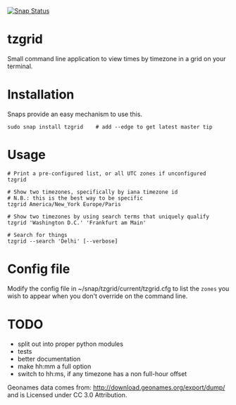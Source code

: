 [![Snap Status](https://build.snapcraft.io/badge/dpb1/tzgrid.svg)](https://build.snapcraft.io/user/dpb1/tzgrid)

# tzgrid

Small command line application to view times by timezone in a grid on
your terminal.

# Installation

Snaps provide an easy mechanism to use this.

    sudo snap install tzgrid    # add --edge to get latest master tip

# Usage

    # Print a pre-configured list, or all UTC zones if unconfigured
    tzgrid

    # Show two timezones, specifically by iana timezone id
    # N.B.: this is the best way to be specific
    tzgrid America/New_York Europe/Paris

    # Show two timezones by using search terms that uniquely qualify
    tzgrid 'Washington D.C.' 'Frankfurt am Main'

    # Search for things
    tzgrid --search 'Delhi' [--verbose]

# Config file

Modify the config file in ~/snap/tzgrid/current/tzgrid.cfg to list the
`zones` you wish to appear when you don't override on the command line.

# TODO

- split out into proper python modules
- tests
- better documentation
- make hh:mm a full option
- switch to hh:ms, if any timezone has a non full-hour offset


Geonames data comes from: http://download.geonames.org/export/dump/ and
is Licensed under CC 3.0 Attribution.
